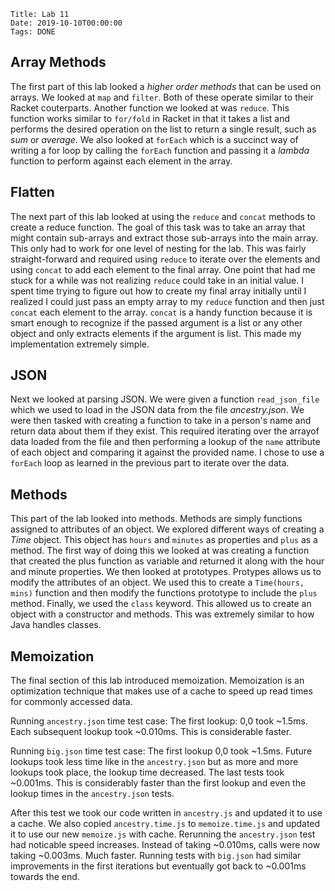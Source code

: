     Title: Lab 11
    Date: 2019-10-10T00:00:00
    Tags: DONE

## Array Methods

The first part of this lab looked a *higher order methods* that can be used on arrays. We looked at `map` and `filter`. Both of these operate similar to their Racket couterparts. Another function we looked at was `reduce`. This function works similar to `for/fold` in Racket in that it takes a list and performs the desired operation on the list to return a single result, such as *sum* or *average*. We also looked at `forEach` which is a succinct way of writing a for loop by calling the `forEach` function and passing it a *lambda* function to perform against each element in the array.

## Flatten

The next part of this lab looked at using the `reduce` and `concat` methods to create a reduce function. The goal of this task was to take an array that might contain sub-arrays and extract those sub-arrays into the main array. This only had to work for one level of nesting for the lab. This was fairly straight-forward and required using `reduce` to iterate over the elements and using `concat` to add each element to the final array. One point that had me stuck for a while was not realizing `reduce` could take in an initial value. I spent time trying to figure out how to create my final array initially until I realized I could just pass an empty array to my `reduce` function and then just `concat` each element to the array. `concat` is a handy function because it is smart enough to recognize if the passed argument is a list or any other object and only extracts elements if the argument is list. This made my implementation extremely simple.

## JSON

Next we looked at parsing JSON. We were given a function `read_json_file` which we used to load in the JSON data from the file *ancestry.json*. We were then tasked with creating a function to take in a person's name and return data about them if they exist. This required iterating over the arrayof data loaded from the file and then performing a lookup of the `name` attribute of each object and comparing it against the provided name. I chose to use a `forEach` loop as learned in the previous part to iterate over the data.

## Methods

This part of the lab looked into methods. Methods are simply functions assigned to attributes of an object. We explored different ways of creating a *Time* object. This object has `hours` and `minutes` as properties and `plus` as a method. The first way of doing this we looked at was creating a function that created the plus function as variable and returned it along with the hour and minute properties. We then looked at prototypes. Protypes allows us to modify the attributes of an object. We used this to create a `Time(hours, mins)` function and then modify the functions prototype to include the `plus` method. Finally, we used the `class` keyword. This allowed us to create an object with a constructor and methods. This was extremely similar to how Java handles classes.

## Memoization

The final section of this lab introduced memoization. Memoization is an optimization technique that makes use of a cache to speed up read times for commonly accessed data.

Running `ancestry.json` time test case: The first lookup: 0,0 took ~1.5ms. Each subsequent lookup took ~0.010ms. This is considerable faster.

Running `big.json` time test case: The first lookup 0,0 took ~1.5ms. Future lookups took less time like in the `ancestry.json` but as more and more lookups took place, the lookup time decreased. The last tests took ~0.001ms. This is considerably faster than the first lookup and even the lookup times in the `ancestry.json` tests.

After this test we took our code written in `ancestry.js` and updated it to use a cache. We also copied `ancestry.time.js` to `memoize.time.js` and updated it to use our new `memoize.js` with cache. Rerunning the `ancestry.json` test had noticable speed increases. Instead of taking ~0.010ms, calls were now taking ~0.003ms. Much faster. Running tests with `big.json` had similar improvements in the first iterations but eventually got back to ~0.001ms towards the end.
